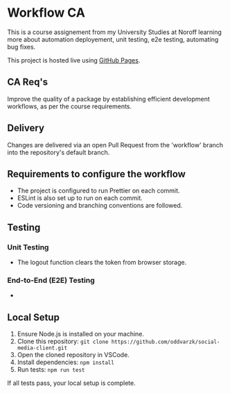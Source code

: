 # Workflow CA

This is a course assignement from my University Studies at Noroff learning more about automation deployement, unit testing, e2e testing, automating bug fixes.

This project is hosted live using [GitHub Pages](https://pages.github.com/).

## CA Req's

Improve the quality of a package by establishing efficient development workflows, as per the course requirements.

## Delivery

Changes are delivered via an open Pull Request from the 'workflow' branch into the repository's default branch.

## Requirements to configure the workflow

- The project is configured to run Prettier on each commit.
- ESLint is also set up to run on each commit.
- Code versioning and branching conventions are followed.

## Testing

### Unit Testing

- The logout function clears the token from browser storage.

### End-to-End (E2E) Testing

-

## Local Setup

1. Ensure Node.js is installed on your machine.
2. Clone this repository: `git clone https://github.com/oddvarzk/social-media-client.git`
3. Open the cloned repository in VSCode.
4. Install dependencies: `npm install`
5. Run tests: `npm run test`

If all tests pass, your local setup is complete.
